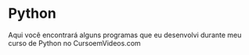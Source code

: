 # Python
Aqui você encontrará alguns programas que eu desenvolvi durante meu curso de Python no CursoemVideos.com
